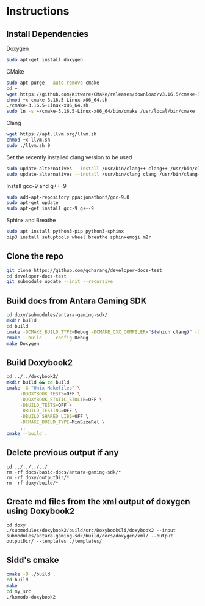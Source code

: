 # Instructions

## Install Dependencies

Doxygen 

```bash
sudo apt-get install doxygen
```

CMake

```bash
sudo apt purge --auto-remove cmake
cd ~
wget https://github.com/Kitware/CMake/releases/download/v3.16.5/cmake-3.16.5-Linux-x86_64.sh
chmod +x cmake-3.16.5-Linux-x86_64.sh
./cmake-3.16.5-Linux-x86_64.sh
sudo ln -s ~/cmake-3.16.5-Linux-x86_64/bin/cmake /usr/local/bin/cmake
```

Clang

```bash
wget https://apt.llvm.org/llvm.sh
chmod +x llvm.sh
sudo ./llvm.sh 9
```

Set the recently installed clang version to be used

```bash
sudo update-alternatives --install /usr/bin/clang++ clang++ /usr/bin/clang++-9 100
sudo update-alternatives --install /usr/bin/clang clang /usr/bin/clang-9 100
```
Install gcc-9 and g++-9

```bash
sudo add-apt-repository ppa:jonathonf/gcc-9.0
sudo apt-get update
sudo apt-get install gcc-9 g++-9
```

Sphinx and Breathe

```bash
sudo apt install python3-pip python3-sphinx
pip3 install setuptools wheel breathe sphinxemoji m2r
```

## Clone the repo

```bash
git clone https://github.com/gcharang/developer-docs-test
cd developer-docs-test
git submodule update --init --recursive
```

## Build docs from Antara Gaming SDK

```bash
cd doxy/submodules/antara-gaming-sdk/
mkdir build
cd build
cmake -DCMAKE_BUILD_TYPE=Debug -DCMAKE_CXX_COMPILER="$(which clang)" -DANTARA_BUILD_DOCS=ON ../
cmake --build . --config Debug
make Doxygen
```

## Build Doxybook2

```bash
cd ../../doxybook2/
mkdir build && cd build
cmake -G "Unix Makefiles" \
     -DDOXYBOOK_TESTS=OFF \
     -DDOXYBOOK_STATIC_STDLIB=OFF \
     -DBUILD_TESTS=OFF \
     -DBUILD_TESTING=OFF \
     -DBUILD_SHARED_LIBS=OFF \
     -DCMAKE_BUILD_TYPE=MinSizeRel \
     ..
cmake --build .
```

## Delete previous output if any

```
cd ../../../../
rm -rf docs/basic-docs/antara-gaming-sdk/*
rm -rf doxy/outputDir/*
rm -rf doxy/build/*
```

## Create md files from the xml output of doxygen using Doxybook2

```
cd doxy
./submodules/doxybook2/build/src/DoxybookCli/doxybook2 --input submodules/antara-gaming-sdk/build/docs/doxygen/xml/ --output outputDir/ --templates ./templates/
```

## Sidd's cmake

```bash
cmake -B ./build .
cd build
make
cd my_src
./komodo-doxybook2
```

